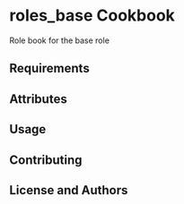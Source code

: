 roles_base Cookbook
=======================

Role book for the base role

Requirements
------------


Attributes
----------

Usage
-----

Contributing
------------

License and Authors
-------------------
